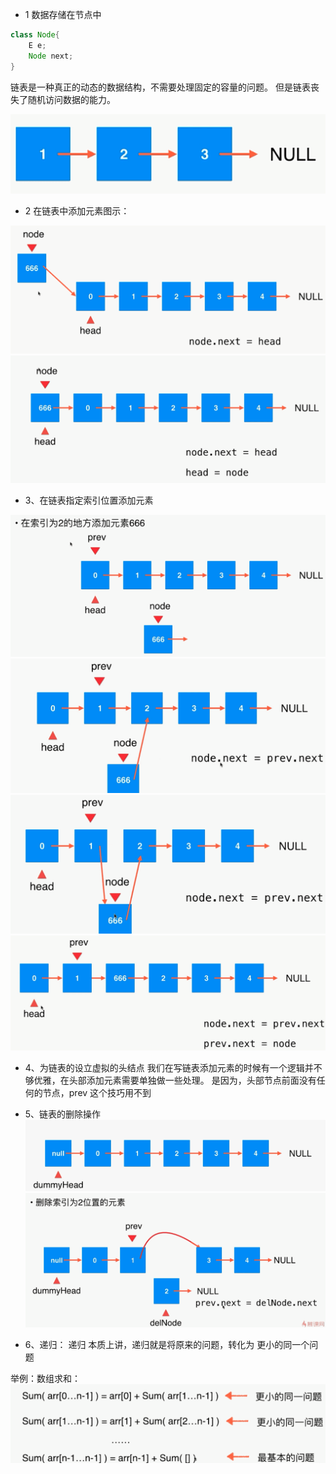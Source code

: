 - 1 数据存储在节点中 
```java
class Node{
    E e;
    Node next;
}
```
链表是一种真正的动态的数据结构，不需要处理固定的容量的问题。
但是链表丧失了随机访问数据的能力。

![链表](./image/链表01.png)

- 2 在链表中添加元素图示：

![链表](./image/链表03.png)
![链表](./image/链表02.png)

- 3、在链表指定索引位置添加元素


![链表](./image/链表04.png)
![链表](./image/链表05.png)
![链表](./image/链表06.png)
![链表](./image/链表07.png)

- 4、为链表的设立虚拟的头结点
我们在写链表添加元素的时候有一个逻辑并不够优雅，在头部添加元素需要单独做一些处理。
是因为，头部节点前面没有任何的节点，prev 这个技巧用不到

- 5、链表的删除操作
![链表](./image/链表08.png)
![链表](./image/链表09.png)

- 6、递归：
递归 本质上讲，递归就是将原来的问题，转化为 更小的同一个问题

举例：数组求和：
![递归](./image/递归01.png)





